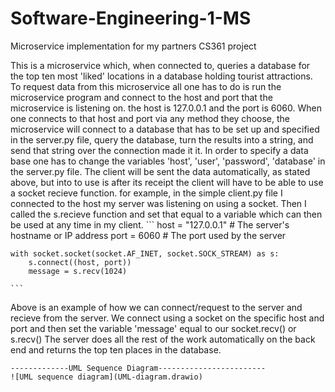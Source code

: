 # Software-Engineering-1-MS
Microservice implementation for my partners CS361 project

This is a microservice which, when connected to, queries a database for the top ten most 'liked' locations in a database holding tourist attractions.
To request data from this microservice all one has to do is run the microservice program and connect to the host and port that the microservice is listening on.
    the host is 127.0.0.1 and the port is 6060.
When one connects to that host and port via any method they choose, the microservice will connect to a database that has to be set up and specified in the server.py file,
    query the database, turn the results into a string, and send that string over the connection made it it. 
In order to specify a data base one has to change the variables 'host', 'user', 'password', 'database' in the server.py file.
The client will be sent the data automatically, as stated above, but into to use is after its receipt the client will have to be able to use a socket recieve function.
    for example, in the simple client.py file I connected to the host my server was listening on using a socket. Then I called the s.recieve function and set that equal to
    a variable which can then be used at any time in my client.
    ```
    host = "127.0.0.1"  # The server's hostname or IP address
    port = 6060  # The port used by the server

    with socket.socket(socket.AF_INET, socket.SOCK_STREAM) as s:
        s.connect((host, port))
        message = s.recv(1024)

    ```
Above is an example of how we can connect/request to the server and recieve from the server. We connect using a socket on the specific host and port and then set the variable
    'message' equal to our socket.recv() or s.recv() The server does all the rest of the work automatically on the back end and returns the top ten places in the database.


    -------------UML Sequence Diagram------------------------
    ![UML sequence diagram](UML-diagram.drawio)